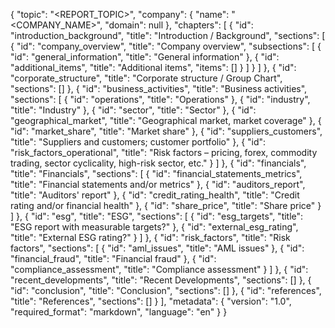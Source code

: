 {
  "topic": "<REPORT_TOPIC>",
  "company": {
    "name": "<COMPANY_NAME>",
    "domain": null
  },
  "chapters": [
    {
      "id": "introduction_background",
      "title": "Introduction / Background",
      "sections": [
        {
          "id": "company_overview",
          "title": "Company overview",
          "subsections": [
            {
              "id": "general_information",
              "title": "General information"
            },
            {
              "id": "additional_items",
              "title": "Additional items",
              "items": []
            }
          ]
        }
      ]
    },
    {
      "id": "corporate_structure",
      "title": "Corporate structure / Group Chart",
      "sections": []
    },
    {
      "id": "business_activities",
      "title": "Business activities",
      "sections": [
        { "id": "operations", "title": "Operations" },
        { "id": "industry", "title": "Industry" },
        { "id": "sector", "title": "Sector" },
        {
          "id": "geographical_market",
          "title": "Geographical market, market coverage"
        },
        { "id": "market_share", "title": "Market share" },
        {
          "id": "suppliers_customers",
          "title": "Suppliers and customers; customer portfolio"
        },
        {
          "id": "risk_factors_operational",
          "title": "Risk factors – pricing, forex, commodity trading, sector cyclicality, high-risk sector, etc."
        }
      ]
    },
    {
      "id": "financials",
      "title": "Financials",
      "sections": [
        {
          "id": "financial_statements_metrics",
          "title": "Financial statements and/or metrics"
        },
        { "id": "auditors_report", "title": "Auditors' report" },
        {
          "id": "credit_rating_health",
          "title": "Credit rating and/or financial health"
        },
        { "id": "share_price", "title": "Share price" }
        ]
    },
    {
      "id": "esg",
      "title": "ESG",
      "sections": [
        {
          "id": "esg_targets",
          "title": "ESG report with measurable targets?"
        },
        {
          "id": "external_esg_rating",
          "title": "External ESG rating?"
        }
      ]
    },
    {
      "id": "risk_factors",
      "title": "Risk factors",
      "sections": [
        { "id": "aml_issues", "title": "AML issues" },
        { "id": "financial_fraud", "title": "Financial fraud" },
        { "id": "compliance_assessment", "title": "Compliance assessment" }
      ]
    },
    { "id": "recent_developments", "title": "Recent Developments", "sections": [] },
    { "id": "conclusion", "title": "Conclusion", "sections": [] },
    { "id": "references", "title": "References", "sections": [] }
  ],
  "metadata": {
    "version": "1.0",
    "required_format": "markdown",
    "language": "en"
  }
}
